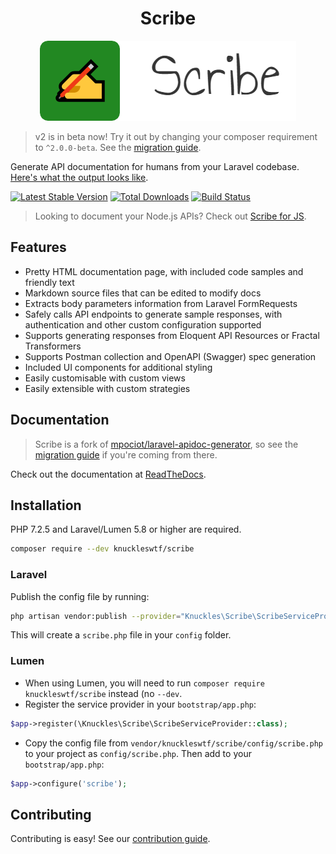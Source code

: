 <h1 align="center">Scribe</h1>

<p align="center">
  <img src="logo-scribe.png"><br>
</p>

> v2 is in beta now! Try it out by changing your composer requirement to `^2.0.0-beta`. See the [migration guide](https://scribe.readthedocs.io/en/v2/migrating-v2.html).

Generate API documentation for humans from your Laravel codebase. [Here's what the output looks like](https://shalvah.me/TheCensorshipAPI/).

[![Latest Stable Version](https://poser.pugx.org/knuckleswtf/scribe/v/stable)](https://packagist.org/packages/knuckleswtf/scribe) [![Total Downloads](https://poser.pugx.org/knuckleswtf/scribe/downloads)](https://packagist.org/packages/knuckleswtf/scribe) [![Build Status](https://travis-ci.com/knuckleswtf/scribe.svg?branch=master)](https://travis-ci.com/knuckleswtf/scribe)

> Looking to document your Node.js APIs? Check out [Scribe for JS](https://github.com/knuckleswtf/scribe-js).

## Features
- Pretty HTML documentation page, with included code samples and friendly text
- Markdown source files that can be edited to modify docs
- Extracts body parameters information from Laravel FormRequests
- Safely calls API endpoints to generate sample responses, with authentication and other custom configuration supported
- Supports generating responses from Eloquent API Resources or Fractal Transformers
- Supports Postman collection and OpenAPI (Swagger) spec generation
- Included UI components for additional styling
- Easily customisable with custom views
- Easily extensible with custom strategies

## Documentation
> Scribe is a fork of [mpociot/laravel-apidoc-generator](https://github.com/mpociot/laravel-apidoc-generator), so see the [migration guide](https://scribe.rtfd.io/en/latest/migrating.html) if you're coming from there.

Check out the documentation at [ReadTheDocs](http://scribe.rtfd.io/).

## Installation
PHP 7.2.5 and Laravel/Lumen 5.8 or higher are required.

```sh
composer require --dev knuckleswtf/scribe
```

### Laravel
Publish the config file by running:

```bash
php artisan vendor:publish --provider="Knuckles\Scribe\ScribeServiceProvider" --tag=scribe-config
```

This will create a `scribe.php` file in your `config` folder.

### Lumen
- When using Lumen, you will need to run `composer require knuckleswtf/scribe` instead (no `--dev`.
- Register the service provider in your `bootstrap/app.php`:

```php
$app->register(\Knuckles\Scribe\ScribeServiceProvider::class);
```

- Copy the config file from `vendor/knuckleswtf/scribe/config/scribe.php` to your project as `config/scribe.php`. Then add to your `bootstrap/app.php`:

```php
$app->configure('scribe');
```

## Contributing
Contributing is easy! See our [contribution guide](https://scribe.rtfd.io/en/latest/contributing.html).
